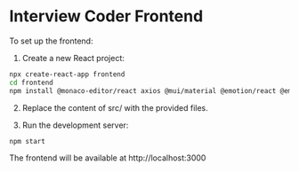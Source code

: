 # Interview Coder Frontend

To set up the frontend:

1. Create a new React project:
```bash
npx create-react-app frontend
cd frontend
npm install @monaco-editor/react axios @mui/material @emotion/react @emotion/styled
```

2. Replace the content of src/ with the provided files.

3. Run the development server:
```bash
npm start
```

The frontend will be available at http://localhost:3000

